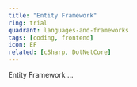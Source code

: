```yaml
---
title: "Entity Framework"
ring: trial
quadrant: languages-and-frameworks
tags: [coding, frontend]
icon: EF
related: [cSharp, DotNetCore]
---
```


Entity Framework ...
